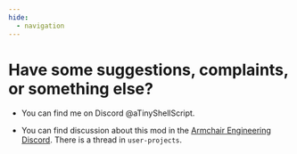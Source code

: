 ```yaml
---
hide:
  - navigation
---
```

# Have some suggestions, complaints, or something else?

* You can find me on Discord @aTinyShellScript.

* You can find discussion about this mod in the [Armchair Engineering Discord](https://discord.gg/armchairengineeringsux). There is a thread in `user-projects`.